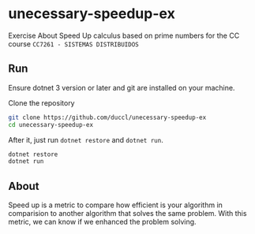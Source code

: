 # unecessary-speedup-ex
Exercise About Speed Up calculus based on prime numbers for the CC course `CC7261 - SISTEMAS DISTRIBUIDOS`

## Run
Ensure dotnet 3 version or later and git are installed on your machine.

Clone the repository
```bash
git clone https://github.com/duccl/unecessary-speedup-ex
cd unecessary-speedup-ex
```

After it, just run `dotnet restore` and `dotnet run`.
```bash
dotnet restore 
dotnet run
```

## About
Speed up is a metric to compare how efficient is your algorithm in comparision to another algorithm that solves the same problem.
With this metric, we can know if we enhanced the problem solving.
